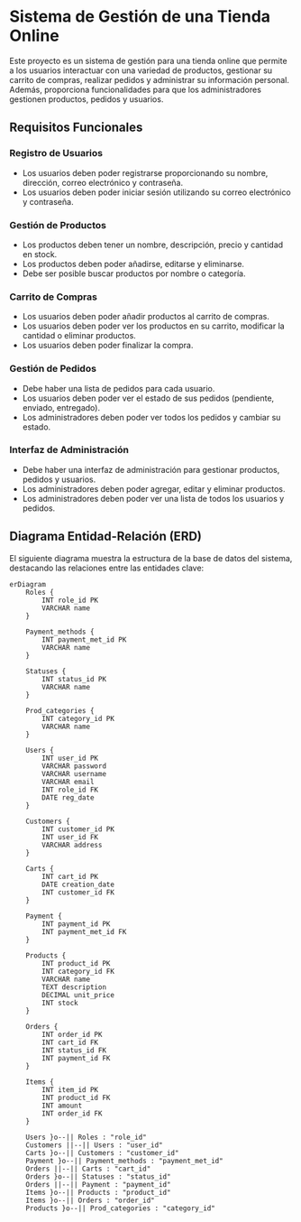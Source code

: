 # Sistema de Gestión de una Tienda Online

Este proyecto es un sistema de gestión para una tienda online que permite a los usuarios interactuar con una variedad de productos, gestionar su carrito de compras, realizar pedidos y administrar su información personal. Además, proporciona funcionalidades para que los administradores gestionen productos, pedidos y usuarios.

## Requisitos Funcionales

### Registro de Usuarios
- Los usuarios deben poder registrarse proporcionando su nombre, dirección, correo electrónico y contraseña.
- Los usuarios deben poder iniciar sesión utilizando su correo electrónico y contraseña.

### Gestión de Productos
- Los productos deben tener un nombre, descripción, precio y cantidad en stock.
- Los productos deben poder añadirse, editarse y eliminarse.
- Debe ser posible buscar productos por nombre o categoría.

### Carrito de Compras
- Los usuarios deben poder añadir productos al carrito de compras.
- Los usuarios deben poder ver los productos en su carrito, modificar la cantidad o eliminar productos.
- Los usuarios deben poder finalizar la compra.

### Gestión de Pedidos
- Debe haber una lista de pedidos para cada usuario.
- Los usuarios deben poder ver el estado de sus pedidos (pendiente, enviado, entregado).
- Los administradores deben poder ver todos los pedidos y cambiar su estado.

### Interfaz de Administración
- Debe haber una interfaz de administración para gestionar productos, pedidos y usuarios.
- Los administradores deben poder agregar, editar y eliminar productos.
- Los administradores deben poder ver una lista de todos los usuarios y pedidos.

## Diagrama Entidad-Relación (ERD)
El siguiente diagrama muestra la estructura de la base de datos del sistema, destacando las relaciones entre las entidades clave:

```mermaid
erDiagram
    Roles {
        INT role_id PK
        VARCHAR name
    }

    Payment_methods {
        INT payment_met_id PK
        VARCHAR name
    }

    Statuses {
        INT status_id PK
        VARCHAR name
    }

    Prod_categories {
        INT category_id PK
        VARCHAR name
    }

    Users {
        INT user_id PK
        VARCHAR password
        VARCHAR username
        VARCHAR email
        INT role_id FK
        DATE reg_date
    }

    Customers {
        INT customer_id PK
        INT user_id FK
        VARCHAR address
    }

    Carts {
        INT cart_id PK
        DATE creation_date
        INT customer_id FK
    }

    Payment {
        INT payment_id PK
        INT payment_met_id FK
    }

    Products {
        INT product_id PK
        INT category_id FK
        VARCHAR name
        TEXT description
        DECIMAL unit_price
        INT stock
    }

    Orders {
        INT order_id PK
        INT cart_id FK
        INT status_id FK
        INT payment_id FK
    }

    Items {
        INT item_id PK
        INT product_id FK
        INT amount
        INT order_id FK
    }

    Users }o--|| Roles : "role_id"
    Customers ||--|| Users : "user_id"
    Carts }o--|| Customers : "customer_id"
    Payment }o--|| Payment_methods : "payment_met_id"
    Orders ||--|| Carts : "cart_id"
    Orders }o--|| Statuses : "status_id"
    Orders ||--|| Payment : "payment_id"
    Items }o--|| Products : "product_id"
    Items }o--|| Orders : "order_id"
    Products }o--|| Prod_categories : "category_id"

```